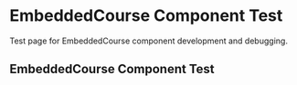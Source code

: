 # EmbeddedCourse Component Test

Test page for EmbeddedCourse component development and debugging.

<script setup lang="ts">
import EmbeddedCourse from '../.vitepress/theme/components/EmbeddedCourse.vue'
</script>

## EmbeddedCourse Component Test

<EmbeddedCourse course-id="2aeb8315ef78f3e89ca386992d00825b" :session-time-limit="5" />